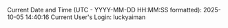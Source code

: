 Current Date and Time (UTC - YYYY-MM-DD HH:MM:SS formatted): 2025-10-05 14:40:16
Current User's Login: luckyaiman
